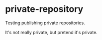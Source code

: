 # private-repository

Testing publishing private repositories.

It's not really private, but pretend it's private.
